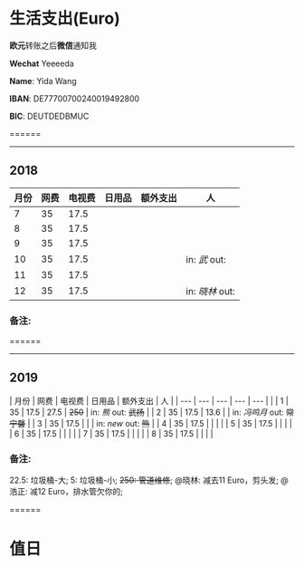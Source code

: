 # 生活支出(Euro)

**欧元**转账之后**微信**通知我

**Wechat** Yeeeeda 

**Name**: Yida Wang

**IBAN**: DE77700700240019492800

**BIC**: DEUTDEDBMUC

======

------

## 2018

| 月份 | 网费 | 电视费 | 日用品 | 额外支出 | 人 |
| --- | --- | --- | --- | --- | --- |
| 7 | 35 | 17.5 |  |  |  |
| 8 | 35 | 17.5 |  |  |  |
| 9 | 35 | 17.5 |  |  |  |
| 10 | 35 | 17.5 |  |  | in: *武* out: |
| 11 | 35 | 17.5 |  |  |  |
| 12 | 35 | 17.5 |  |  | in: *晓林* out: |

### 备注:

======

------

## 2019

| 月份 | 网费 | 电视费 | 日用品 | 额外支出 | 人 |
| --- | --- | --- | --- | --- |  |
| 1 | 35 | 17.5 | 27.5 | ~~250~~ | in: *熊* out: ~~武扬~~ |
| 2 | 35 | 17.5 | 13.6 |  | in: *冯鸣月* out: ~~常宁馨~~ |
| 3 | 35 | 17.5 |  |  | in: *new* out: ~~熊~~ |
| 4 | 35 | 17.5 |  |  |  |
| 5 | 35 | 17.5 |  |  |  |
| 6 | 35 | 17.5 |  |  |  |
| 7 | 35 | 17.5 |  |  |  |
| 8 | 35 | 17.5 |  |  |  |

### 备注:
22.5: 垃圾桶-大;
5: 垃圾桶-小;
~~250: 管道维修~~;
@晓林: 减去11 Euro，剪头发;
@浩正: 减12 Euro，排水管欠你的;

======

# 值日
